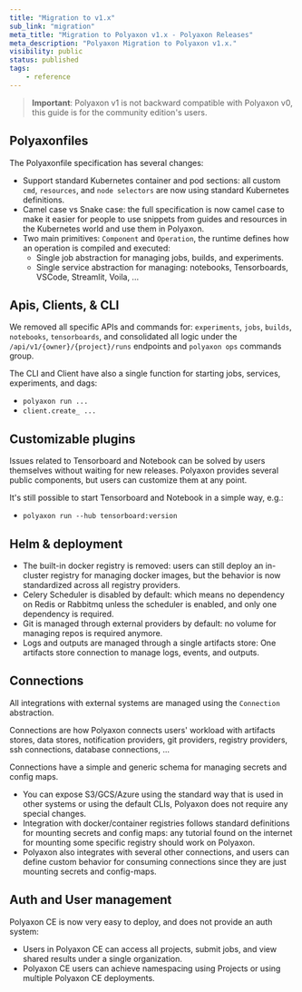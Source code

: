 ```yaml
---
title: "Migration to v1.x"
sub_link: "migration"
meta_title: "Migration to Polyaxon v1.x - Polyaxon Releases"
meta_description: "Polyaxon Migration to Polyaxon v1.x."
visibility: public
status: published
tags:
    - reference
---
```


> **Important**: Polyaxon v1 is not backward compatible with Polyaxon v0, this guide is for the community edition's users.

## Polyaxonfiles

The Polyaxonfile specification has several changes:
 * Support standard Kubernetes container and pod sections: all custom `cmd`, `resources`, and `node selectors` are now using standard Kubernetes definitions.
 * Camel case vs Snake case: the full specification is now camel case to make it easier for people to use snippets from guides and resources in the Kubernetes world and use them in Polyaxon.
 * Two main primitives: `Component` and `Operation`, the runtime defines how an operation is compiled and executed:
   * Single job abstraction for managing jobs, builds, and experiments.
   * Single service abstraction for managing: notebooks, Tensorboards, VSCode, Streamlit, Voila, ...

## Apis, Clients, & CLI

We removed all specific APIs and commands for: `experiments`, `jobs`, `builds`, `notebooks`, `tensorboards`,
and consolidated all logic under the `/api/v1/{owner}/{project}/runs` endpoints and `polyaxon ops` commands group.

The CLI and Client have also a single function for starting jobs, services, experiments, and dags:
 * `polyaxon run ...`
 * `client.create_ ...`

## Customizable plugins

Issues related to Tensorboard and Notebook can be solved by users themselves without waiting for new releases. Polyaxon provides several public components,
but users can customize them at any point.

It's still possible to start Tensorboard and Notebook in a simple way, e.g.:

 * `polyaxon run --hub tensorboard:version`

## Helm & deployment

 * The built-in docker registry is removed: users can still deploy an in-cluster registry for managing docker images,
   but the behavior is now standardized across all registry providers.
 * Celery Scheduler is disabled by default: which means no dependency on Redis or Rabbitmq unless the scheduler is enabled, and only one dependency is required.
 * Git is managed through external providers by default: no volume for managing repos is required anymore.
 * Logs and outputs are managed through a single artifacts store: One artifacts store connection to manage logs, events, and outputs.

## Connections

All integrations with external systems are managed using the `Connection` abstraction.

Connections are how Polyaxon connects users' workload with artifacts stores, data stores,
notification providers, git providers, registry providers, ssh connections, database connections, ...

Connections have a simple and generic schema for managing secrets and config maps.

 * You can expose S3/GCS/Azure using the standard way that is used in other systems or using the default CLIs, Polyaxon does not require any special changes.
 * Integration with docker/container registries follows standard definitions for mounting secrets and config maps: any tutorial found on the internet for mounting some specific registry should work on Polyaxon.
 * Polyaxon also integrates with several other connections, and users can define custom behavior for consuming connections since they are just mounting secrets and config-maps.

## Auth and User management

Polyaxon CE is now very easy to deploy, and does not provide an auth system:
 * Users in Polyaxon CE can access all projects, submit jobs, and view shared results under a single organization.
 * Polyaxon CE users can achieve namespacing using Projects or using multiple Polyaxon CE deployments.
